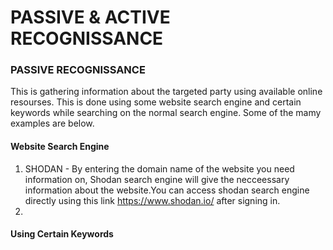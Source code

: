 # PASSIVE & ACTIVE RECOGNISSANCE

### PASSIVE RECOGNISSANCE

This is gathering information about the targeted party using available online resourses. This is done using some website search engine and certain keywords while searching on the normal search engine. Some of the mamy examples are below.

#### Website Search Engine
1. SHODAN - By entering the domain name of the website you need information on, Shodan search engine will give the necceessary information about the website.You can access shodan search engine directly using this link https://www.shodan.io/ after signing in.
2. 


#### Using Certain Keywords

